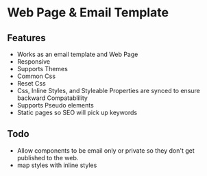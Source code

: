 # Web Page & Email Template

## Features

-   Works as an email template and Web Page
-   Responsive
-   Supports Themes
-   Common Css
-   Reset Css
-   Css, Inline Styles, and Styleable Properties are synced to ensure backward Compatablility
-   Supports Pseudo elements
-   Static pages so SEO will pick up keywords

## Todo

-   Allow components to be email only or private so they don't get published to the web.
-   map styles with inline styles
